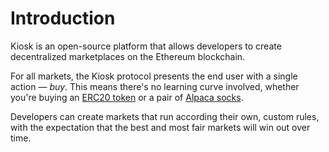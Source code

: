 # Introduction

Kiosk is an open-source platform that allows developers to create decentralized marketplaces on the Ethereum blockchain.

For all markets, the Kiosk protocol presents the end user with a single action — *buy*. This means there's no learning curve involved, whether you're buying an [ERC20 token](https://theethereum.wiki/w/index.php/ERC20_Token_Standard) or a pair of [Alpaca socks](https://en.bitcoin.it/wiki/Alpaca).

Developers can create markets that run according their own, custom rules, with the expectation that the best and most fair markets will win out over time.

